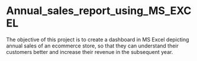 # Annual_sales_report_using_MS_EXCEL
The objective of this project is to create a dashboard in MS Excel depicting annual sales of an ecommerce store, so that they can understand their customers better and increase their revenue in the subsequent year.
